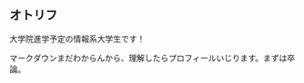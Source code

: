 ## オトリフ
大学院進学予定の情報系大学生です！

マークダウンまだわからんから、理解したらプロフィールいじります。まずは卒論。

<!--
**Otoriff-BASS/Otoriff-BASS** is a ✨ _special_ ✨ repository because its `README.md` (this file) appears on your GitHub profile.

Here are some ideas to get you started:

- 🔭 I’m currently working on ...
- 🌱 I’m currently learning ...
- 👯 I’m looking to collaborate on ...
- 🤔 I’m looking for help with ...
- 💬 Ask me about ...
- 📫 How to reach me: ...
- 😄 Pronouns: ...
- ⚡ Fun fact: ...
-->
